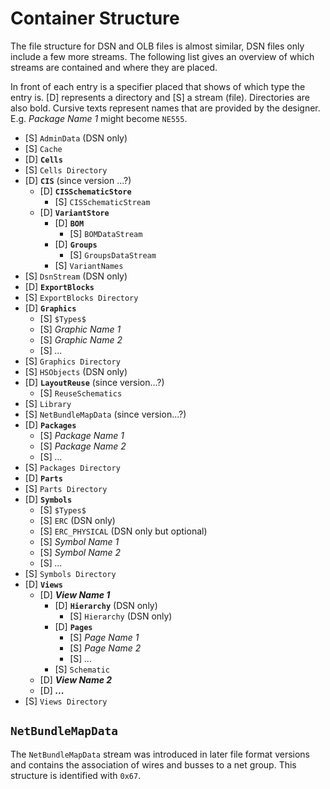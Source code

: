 # Container Structure

The file structure for DSN and OLB files is almost similar, DSN files only include a few more streams. The following list gives an overview of which streams are contained and where they are placed.

In front of each entry is a specifier placed that shows of which type the entry is. [D] represents a directory and [S] a stream (file). Directories are also bold. Cursive texts represent names that are provided by the designer. E.g. *Package Name 1* might become `NE555`.

- [S] `AdminData` (DSN only)
- [S] `Cache`
- [D] **`Cells`**
- [S] `Cells Directory`
- [D] **`CIS`** (since version ...?)
  - [D] **`CISSchematicStore`**
    - [S] `CISSchematicStream`
  - [D] **`VariantStore`**
    - [D] **`BOM`**
      - [S] `BOMDataStream`
    - [D] **`Groups`**
      - [S] `GroupsDataStream`
    - [S] `VariantNames`
- [S] `DsnStream` (DSN only)
- [D] **`ExportBlocks`**
- [S] `ExportBlocks Directory`
- [D] **`Graphics`**
  - [S] `$Types$`
  - [S] *Graphic Name 1*
  - [S] *Graphic Name 2*
  - [S] *...*
- [S] `Graphics Directory`
- [S] `HSObjects` (DSN only)
- [D] **`LayoutReuse`** (since version...?)
  - [S] `ReuseSchematics`
- [S] `Library`
- [S] `NetBundleMapData` (since version...?)
- [D] **`Packages`**
  - [S] *Package Name 1*
  - [S] *Package Name 2*
  - [S] *...*
- [S] `Packages Directory`
- [D] **`Parts`**
- [S] `Parts Directory`
- [D] **`Symbols`**
  - [S] `$Types$`
  - [S] `ERC` (DSN only)
  - [S] `ERC_PHYSICAL` (DSN only but optional)
  - [S] *Symbol Name 1*
  - [S] *Symbol Name 2*
  - [S] *...*
- [S] `Symbols Directory`
- [D] **`Views`**
  - [D] ***View Name 1***
    - [D] **`Hierarchy`** (DSN only)
      - [S] `Hierarchy` (DSN only)
    - [D] **`Pages`**
      - [S] *Page Name 1*
      - [S] *Page Name 2*
      - [S] *...*
    - [S] `Schematic`
  - [D] ***View Name 2***
  - [D] ***...***
- [S] `Views Directory`

## `NetBundleMapData`

The `NetBundleMapData` stream was introduced in later file format versions and contains the association of wires and busses to a net group. This structure is identified with `0x67`.
